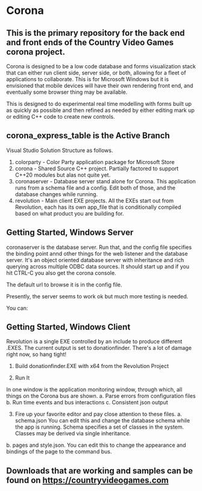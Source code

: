 
# Corona
## This is the primary repository for the back end and front ends of the Country Video Games corona project.

Corona is designed to be a low code database and forms visualization stack that can either run client side, server side, or both, allowing for a fleet of applications to collaborate.  This is for Microsoft Windows but it is envisioned that mobile devices will have their own rendering front end, and eventually some browser thing may be available.

This is designed to do experimental real time modelling with forms built up as quickly as possible and then refined as needed by either editing mark up or editing C++ code to create new controls.

## corona_express_table is the Active Branch

Visual Studio Solution Structure as follows.

1.  colorparty - Color Party application package for Microsoft Store
2.  corona - Shared Source C++ project.  Partially factored to support C++20 modules but alas not quite yet.
3.  coronaserver - Database server stand alone for Corona.  This application runs from a schema file and a config.  Edit both of those, and the database changes while running.
4.  revolution - Main client EXE projects.  All the EXEs start out from Revolution, each has its own app_file that is conditionally compiled based on what product you are building for.

## Getting Started, Windows Server

coronaserver is the database server.  Run that, and the config file specifies the binding point annd other things for the web listener and the database server.  It's an object oriented database server with inheritance and rich querying across multiple ODBC data sources. It should start up and if you hit CTRL-C you also get the corona console.  

The default url to browse it is in the config file.

Presently, the server seems to work ok but much more testing is needed.

You can:



## Getting Started, Windows Client

Revolution is a single EXE controlled by an include to produce different .EXES.  The current output is set to donationfinder.  There's a lot of damage right now, so hang tight!

1.  Build donationfinder.EXE with x64 from the Revolution Project

2.  Run It
  
In one window is the application monitoring window, through which, all things on the Corona bus are shown.
a.  Parse errors from configuration files
b.  Run time events and bus interactions
c.  Consistent json output

3.  Fire up your favorite editor and pay close attention to these files.
a.  schema.json  You can edit this and change the database schema while the app is running.  Schema specifies a set of classes in the system.  Classes may be derived via single inheritance.


b.  pages and style.json.  You can edit this to change the appearance and bindings of the page to the command bus.


## Downloads that are working and samples can be found on https://countryvideogames.com



